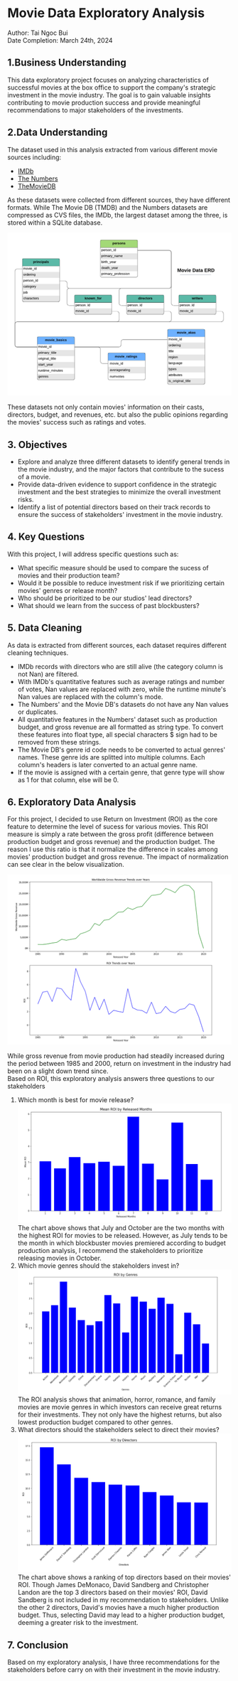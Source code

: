 # Movie Data Exploratory Analysis

Author: Tai Ngoc Bui <br>
Date Completion: March 24th, 2024

## 1.Business Understanding
This data exploratory project focuses on analyzing characteristics of successful movies at the box office to support the company's strategic investment in the movie industry. The goal is to gain valuable insights contributing to movie production success and provide meaningful recommendations to major stakeholders of the investments.

## 2.Data Understanding
The dataset used in this analysis extracted from various different movie sources including:

* [IMDb](https://www.imdb.com/)
* [The Numbers](https://www.the-numbers.com/)
* [TheMovieDB](https://www.themoviedb.org/) <br>

As these datasets were collected from different sources, they have different formats. While The Movie DB (TMDB) and the Numbers datasets are compressed as CVS files, the IMDb, the largest dataset among the three, is stored within a SQLite database.<br>

![IMDb database structure](https://github.com/taingocbui/phase2_project/blob/main/photos/movie_data_erd.jpeg)

These datasets not only contain movies' information on their casts, directors, budget, and revenues, etc. but also the public opinions regarding the movies' success such as ratings and votes.


## 3. Objectives
* Explore and analyze three different datasets to identify general trends in the movie industry, and the major factors that contribute to the sucess of a movie.
* Provide data-driven evidence to support confidence in the strategic investment and the best strategies to minimize the overall investment risks.
* Identify a list of potential directors based on their track records to ensure the success of stakeholders' investment in the movie industry.

## 4. Key Questions
With this project, I will address specific questions such as:
* What specific measure should be used to compare the sucess of movies and their production team?
* Would it be possible to reduce investment risk if we prioritizing certain movies' genres or release month?
* Who should be prioritized to be our studios' lead directors?
* What should we learn from the success of past blockbusters?

## 5. Data Cleaning
As data is extracted from different sources, each dataset requires different cleaning techniques. 
* IMDb records with directors who are still alive (the category column is not Nan) are filtered.
* With IMDb's quantitative features such as average ratings and number of votes, Nan values are replaced with zero, while the runtime minute's Nan values are replaced with the column's mode.
* The Numbers' and the Movie DB's datasets do not have any Nan values or duplicates. 
* All quantitative features in the Numbers' dataset such as production budget, and gross revenue are all formatted as string type. To convert these features into float type, all special characters $ sign had to be removed from these strings. 
* The Movie DB's genre id code needs to be converted to actual genres' names. These genre ids are splitted into multiple columns. Each column's headers is later converted to an actual genre name. 
* If the movie is assigned with a certain genre, that genre type will show as 1 for that column, else will be 0.

## 6. Exploratory Data Analysis
For this project, I decided to use Return on Investment (ROI) as the core feature to determine the level of sucess for various movies. This ROI measure is simply a rate between the gross profit (difference between production budget and gross revenue) and the production budget. The reason I use this ratio is that it normalize the difference in scales among movies' production budget and gross revenue. The impact of normalization can see clear in the below visualization. 

![Movie revenue and ROI trends](https://github.com/taingocbui/phase2_project/blob/main/photos/1.png)

While gross revenue from movie production had steadily increased during the period between 1985 and 2000, return on investment in the industry had been on a slight down trend since. <br>
Based on ROI, this exploratory analysis answers three questions to our stakeholders
 1. Which month is best for movie release?
![Released month ROI](https://github.com/taingocbui/phase2_project/blob/main/photos/4.png)
The chart above shows that July and October are the two months with the highest ROI for movies to be released. However, as July tends to be the month in which blockbuster movies premiered according to budget production analysis, I recommend the stakeholders to prioritize releasing movies in October. 
 2. Which movie genres should the stakeholders invest in?
  ![Released month ROI](https://github.com/taingocbui/phase2_project/blob/main/photos/6.png)
The ROI analysis shows that animation, horror, romance, and family movies are movie genres in which investors can receive great returns for their investments. They not only have the highest returns, but also lowest production budget compared to other genres. 
 3. What directors should the stakeholders select to direct their movies?
![Released month ROI](https://github.com/taingocbui/phase2_project/blob/main/photos/7.png)
The chart above shows a ranking of top directors based on their movies' ROI. Though James DeMonaco, David Sandberg and Christopher Landon are the top 3 directors based on their movies' ROI, David Sandberg is not included in my recommendation to stakeholders. Unlike the other 2 directors, David's movies have a much higher production budget. Thus, selecting David may lead to a higher production budget, deeming a greater risk to the investment.

## 7. Conclusion
Based on my exploratory analysis, I have three recommendations for the stakeholders before carry on with their investment in the movie industry.
